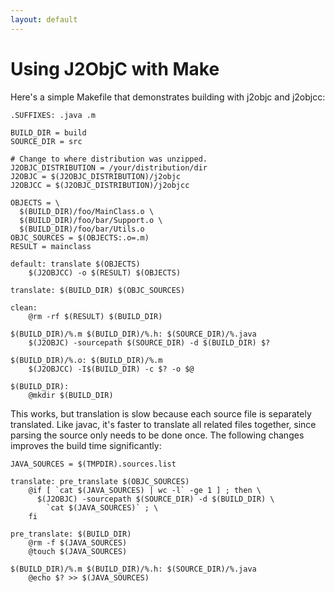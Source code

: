 ```yaml
---
layout: default
---
```


# Using J2ObjC with Make

Here's a simple Makefile that demonstrates building with j2objc and j2objcc:

```make
.SUFFIXES: .java .m

BUILD_DIR = build
SOURCE_DIR = src

# Change to where distribution was unzipped.
J2OBJC_DISTRIBUTION = /your/distribution/dir
J2OBJC = $(J2OBJC_DISTRIBUTION)/j2objc
J2OBJCC = $(J2OBJC_DISTRIBUTION)/j2objcc

OBJECTS = \
  $(BUILD_DIR)/foo/MainClass.o \
  $(BUILD_DIR)/foo/bar/Support.o \
  $(BUILD_DIR)/foo/bar/Utils.o
OBJC_SOURCES = $(OBJECTS:.o=.m)
RESULT = mainclass

default: translate $(OBJECTS)
	$(J2OBJCC) -o $(RESULT) $(OBJECTS)

translate: $(BUILD_DIR) $(OBJC_SOURCES)

clean:
	@rm -rf $(RESULT) $(BUILD_DIR)

$(BUILD_DIR)/%.m $(BUILD_DIR)/%.h: $(SOURCE_DIR)/%.java
	$(J2OBJC) -sourcepath $(SOURCE_DIR) -d $(BUILD_DIR) $?

$(BUILD_DIR)/%.o: $(BUILD_DIR)/%.m
	$(J2OBJCC) -I$(BUILD_DIR) -c $? -o $@

$(BUILD_DIR):
	@mkdir $(BUILD_DIR)
```

This works, but translation is slow because each source file is separately translated.
Like javac, it's faster to translate all related files together, since parsing the 
source only needs to be done once.  The following changes improves the build time significantly:

```make
JAVA_SOURCES = $(TMPDIR).sources.list

translate: pre_translate $(OBJC_SOURCES)
	@if [ `cat $(JAVA_SOURCES) | wc -l` -ge 1 ] ; then \
	  $(J2OBJC) -sourcepath $(SOURCE_DIR) -d $(BUILD_DIR) \
	    `cat $(JAVA_SOURCES)` ; \
	fi

pre_translate: $(BUILD_DIR)
	@rm -f $(JAVA_SOURCES)
	@touch $(JAVA_SOURCES)

$(BUILD_DIR)/%.m $(BUILD_DIR)/%.h: $(SOURCE_DIR)/%.java
	@echo $? >> $(JAVA_SOURCES)
```